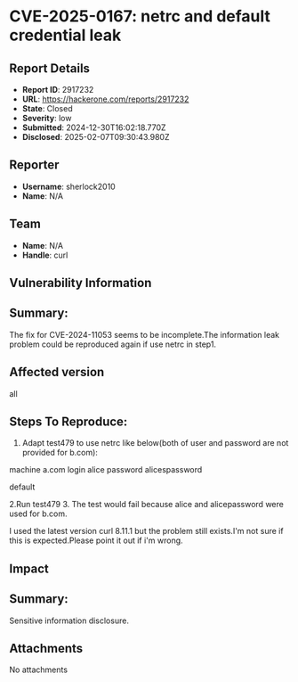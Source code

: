 # CVE-2025-0167: netrc and default credential leak

## Report Details
- **Report ID**: 2917232
- **URL**: https://hackerone.com/reports/2917232
- **State**: Closed
- **Severity**: low
- **Submitted**: 2024-12-30T16:02:18.770Z
- **Disclosed**: 2025-02-07T09:30:43.980Z

## Reporter
- **Username**: sherlock2010
- **Name**: N/A

## Team
- **Name**: N/A
- **Handle**: curl

## Vulnerability Information
## Summary:
The fix for CVE-2024-11053 seems to be incomplete.The information leak problem could be reproduced again if use netrc in step1.

## Affected version
all

## Steps To Reproduce:

  1. Adapt test479 to use netrc like below(both of user and password are not provided for b.com): 

machine a.com
  login alice
  password alicespassword

default
  
  2.Run test479
  3. The test would fail because alice and alicepassword  were used for b.com.

I used the latest version curl 8.11.1 but the problem still exists.I'm not sure if this is expected.Please point it out if i'm wrong.

## Impact

## Summary:
Sensitive information disclosure.

## Attachments
No attachments
